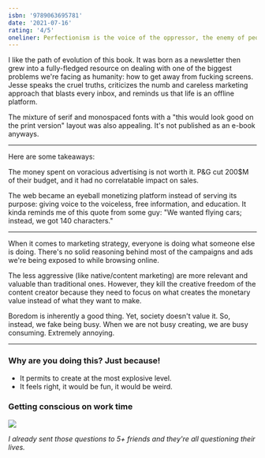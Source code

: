 ```yaml
---
isbn: '9789063695781'
date: '2021-07-16'
rating: '4/5'
oneliner: Perfectionism is the voice of the oppressor, the enemy of people. It will keep you cramped and insane your whole life.
---
```


I like the path of evolution of this book. It was born as a newsletter then grew into a fully-fledged resource on dealing with one of the biggest problems we're facing as humanity: how to get away from fucking screens. Jesse speaks the cruel truths, criticizes the numb and careless marketing approach that blasts every inbox, and reminds us that life is an offline platform.

The mixture of serif and monospaced fonts with a "this would look good on the print version" layout was also appealing. It's not published as an e-book anyways.

---

Here are some takeaways:

The money spent on voracious advertising is not worth it. P&G cut 200$M of their budget, and it had no correlatable impact on sales.

The web became an eyeball monetizing platform instead of serving its purpose: giving voice to the voiceless, free information, and education. It kinda reminds me of this quote from some guy: "We wanted flying cars; instead, we got 140 characters."

---

When it comes to marketing strategy, everyone is doing what someone else is doing. There's no solid reasoning behind most of the campaigns and ads we're being exposed to while browsing online.

The less aggressive (like native/content marketing) are more relevant and valuable than traditional ones. However, they kill the creative freedom of the content creator because they need to focus on what creates the monetary value instead of what they want to make.

Boredom is inherently a good thing. Yet, society doesn't value it. So, instead, we fake being busy. When we are not busy creating, we are busy consuming. Extremely annoying.

---

### Why are you doing this? Just because!

- It permits to create at the most explosive level.
- It feels right, it would be fun, it would be weird.

### Getting conscious on work time

![](/images/books/offline-matters/getting-conscious-on-work-time.jpg)

_I already sent those questions to 5+ friends and they're all questioning their lives._
